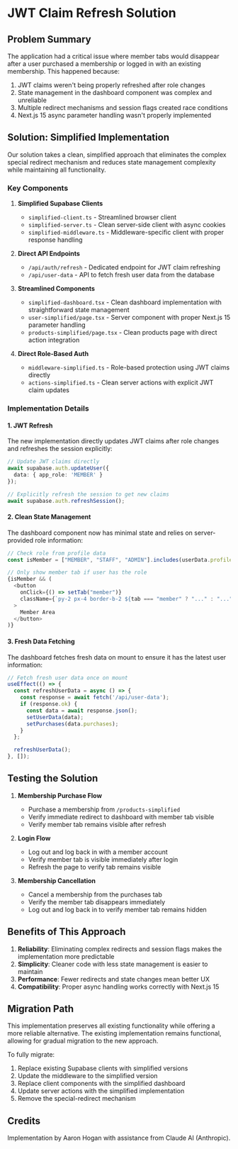 # JWT Claim Refresh Solution

## Problem Summary

The application had a critical issue where member tabs would disappear after a user purchased a membership or logged in with an existing membership. This happened because:

1. JWT claims weren't being properly refreshed after role changes
2. State management in the dashboard component was complex and unreliable
3. Multiple redirect mechanisms and session flags created race conditions 
4. Next.js 15 async parameter handling wasn't properly implemented

## Solution: Simplified Implementation

Our solution takes a clean, simplified approach that eliminates the complex special redirect mechanism and reduces state management complexity while maintaining all functionality.

### Key Components

1. **Simplified Supabase Clients**
   - `simplified-client.ts` - Streamlined browser client
   - `simplified-server.ts` - Clean server-side client with async cookies
   - `simplified-middleware.ts` - Middleware-specific client with proper response handling

2. **Direct API Endpoints**
   - `/api/auth/refresh` - Dedicated endpoint for JWT claim refreshing
   - `/api/user-data` - API to fetch fresh user data from the database

3. **Streamlined Components**
   - `simplified-dashboard.tsx` - Clean dashboard implementation with straightforward state management
   - `user-simplified/page.tsx` - Server component with proper Next.js 15 parameter handling
   - `products-simplified/page.tsx` - Clean products page with direct action integration

4. **Direct Role-Based Auth**
   - `middleware-simplified.ts` - Role-based protection using JWT claims directly
   - `actions-simplified.ts` - Clean server actions with explicit JWT claim updates

### Implementation Details

#### 1. JWT Refresh

The new implementation directly updates JWT claims after role changes and refreshes the session explicitly:

```typescript
// Update JWT claims directly
await supabase.auth.updateUser({
  data: { app_role: 'MEMBER' }
});

// Explicitly refresh the session to get new claims
await supabase.auth.refreshSession();
```

#### 2. Clean State Management

The dashboard component now has minimal state and relies on server-provided role information:

```typescript
// Check role from profile data
const isMember = ["MEMBER", "STAFF", "ADMIN"].includes(userData.profile.appRole);

// Only show member tab if user has the role
{isMember && (
  <button
    onClick={() => setTab("member")}
    className={`py-2 px-4 border-b-2 ${tab === "member" ? "..." : "..."}`}
  >
    Member Area
  </button>
)}
```

#### 3. Fresh Data Fetching

The dashboard fetches fresh data on mount to ensure it has the latest user information:

```typescript
// Fetch fresh user data once on mount
useEffect(() => {
  const refreshUserData = async () => {
    const response = await fetch('/api/user-data');
    if (response.ok) {
      const data = await response.json();
      setUserData(data);
      setPurchases(data.purchases);
    }
  };

  refreshUserData();
}, []);
```

## Testing the Solution

1. **Membership Purchase Flow**
   - Purchase a membership from `/products-simplified`
   - Verify immediate redirect to dashboard with member tab visible
   - Verify member tab remains visible after refresh

2. **Login Flow**
   - Log out and log back in with a member account
   - Verify member tab is visible immediately after login
   - Refresh the page to verify tab remains visible

3. **Membership Cancellation**
   - Cancel a membership from the purchases tab
   - Verify the member tab disappears immediately
   - Log out and log back in to verify member tab remains hidden

## Benefits of This Approach

1. **Reliability**: Eliminating complex redirects and session flags makes the implementation more predictable
2. **Simplicity**: Cleaner code with less state management is easier to maintain
3. **Performance**: Fewer redirects and state changes mean better UX
4. **Compatibility**: Proper async handling works correctly with Next.js 15

## Migration Path

This implementation preserves all existing functionality while offering a more reliable alternative. The existing implementation remains functional, allowing for gradual migration to the new approach.

To fully migrate:
1. Replace existing Supabase clients with simplified versions
2. Update the middleware to the simplified version
3. Replace client components with the simplified dashboard
4. Update server actions with the simplified implementation
5. Remove the special-redirect mechanism

## Credits

Implementation by Aaron Hogan with assistance from Claude AI (Anthropic).